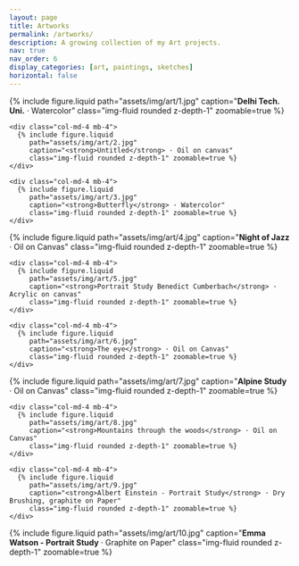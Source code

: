 ```yaml
---
layout: page
title: Artworks
permalink: /artworks/
description: A growing collection of my Art projects.
nav: true
nav_order: 6
display_categories: [art, paintings, sketches]
horizontal: false
---
```

<!--  ❱❱  Artworks Gallery  ❰❰  -->
<div class="container my-4">

  <!-- Row 1 -->
  <div class="row">
    <div class="col-md-4 mb-4">
      {% include figure.liquid
         path="assets/img/art/1.jpg"
         caption="<strong>Delhi Tech. Uni.</strong> · Watercolor"
         class="img-fluid rounded z-depth-1" zoomable=true %}
    </div>

    <div class="col-md-4 mb-4">
      {% include figure.liquid
         path="assets/img/art/2.jpg"
         caption="<strong>Untitled</strong> · Oil on canvas"
         class="img-fluid rounded z-depth-1" zoomable=true %}
    </div>

    <div class="col-md-4 mb-4">
      {% include figure.liquid
         path="assets/img/art/3.jpg"
         caption="<strong>Butterfly</strong> · Watercolor"
         class="img-fluid rounded z-depth-1" zoomable=true %}
    </div>
  </div>

  <!-- Row 2 -->
  <div class="row">
    <div class="col-md-4 mb-4">
      {% include figure.liquid
         path="assets/img/art/4.jpg"
         caption="<strong>Night of Jazz</strong> · Oil on Canvas"
         class="img-fluid rounded z-depth-1" zoomable=true %}
    </div>

    <div class="col-md-4 mb-4">
      {% include figure.liquid
         path="assets/img/art/5.jpg"
         caption="<strong>Portrait Study Benedict Cumberbach</strong> · Acrylic on canvas"
         class="img-fluid rounded z-depth-1" zoomable=true %}
    </div>

    <div class="col-md-4 mb-4">
      {% include figure.liquid
         path="assets/img/art/6.jpg"
         caption="<strong>The eye</strong> · Oil on Canvas"
         class="img-fluid rounded z-depth-1" zoomable=true %}
    </div>
  </div>

  <!-- Row 3 -->
  <div class="row">
    <div class="col-md-4 mb-4">
      {% include figure.liquid
         path="assets/img/art/7.jpg"
         caption="<strong>Alpine Study</strong> · Oil on Canvas"
         class="img-fluid rounded z-depth-1" zoomable=true %}
    </div>

    <div class="col-md-4 mb-4">
      {% include figure.liquid
         path="assets/img/art/8.jpg"
         caption="<strong>Mountains through the woods</strong> · Oil on Canvas"
         class="img-fluid rounded z-depth-1" zoomable=true %}
    </div>

    <div class="col-md-4 mb-4">
      {% include figure.liquid
         path="assets/img/art/9.jpg"
         caption="<strong>Albert Einstein - Portrait Study</strong> · Dry Brushing, graphite on Paper"
         class="img-fluid rounded z-depth-1" zoomable=true %}
    </div>
  </div>

  <!-- Row 4 -->
  <div class="row">
    <div class="col-md-4 mb-4">
      {% include figure.liquid
         path="assets/img/art/10.jpg"
         caption="<strong>Emma Watson - Portrait Study</strong> · Graphite on Paper"
         class="img-fluid rounded z-depth-1" zoomable=true %}
    </div>
  </div>

</div>
